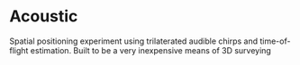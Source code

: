 # Acoustic
Spatial positioning experiment using trilaterated audible chirps and time-of-flight estimation. Built to be a very inexpensive means of 3D surveying
